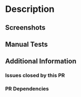 # Description
<!---Describe your changes in detail. What things did you change?-->

## Screenshots
<!---Add screenshots if applicable-->

## Manual Tests
<!---Did you run any manual tests on your PR? PyTest tests don't count.-->

## Additional Information
<!---Post here any additional information about this PR. For example links to new technologies used in this PR, changes needed to documentation etc.-->

### Issues closed by this PR
<!---If this PR closes any issues, list them here using "Fixes #<ISSUE_NO>"-->

### PR Dependencies
<!---If this PR is dependent on other PRs, list them here using "Depends on #<PR_NO>" -->